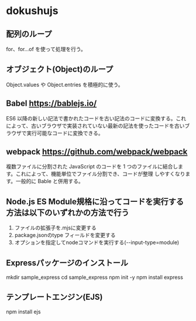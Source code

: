 # dokushujs

## 配列のループ

for、for...of を使って処理を行う。

## オブジェクト(Object)のループ

Object.values や Object.entries を積極的に使う。

## Babel https://bablejs.io/

ES6 以降の新しい記法で書かれたコードを古い記法のコードに変換する。これによって、古いブラウザで実装されていない最新の記法を使ったコードを古いブラウザで実行可能なコードに変換できる。

## webpack https://github.com/webpack/webpack

複数ファイルに分割された JavaScript のコードを 1 つのファイルに結合します。これによって、機能単位でファイル分割でき、コードが整理
しやすくなります。一般的に Bable と併用する。

## Node.js ES Module規格に沿ってコードを実行する方法は以下のいずれかの方法で行う
1. ファイルの拡張子を.mjsに変更する
2. package.jsonのtype フィールドを変更する
3. オプションを指定してnodeコマンドを実行する(--input-type=module)

## Expressパッケージのインストール
mkdir sample_express
cd sample_express
npm init -y
npm install express

## テンプレートエンジン(EJS)
npm install ejs